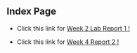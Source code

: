 ## Index Page 



- Click this link for [Week 2 Lab Report 1 !](https://hhundhausen.github.io/CSE15L-LabReports/lab-report-1-week-2.html)

- Click this link for [Week 4 Report 2 !]()



















